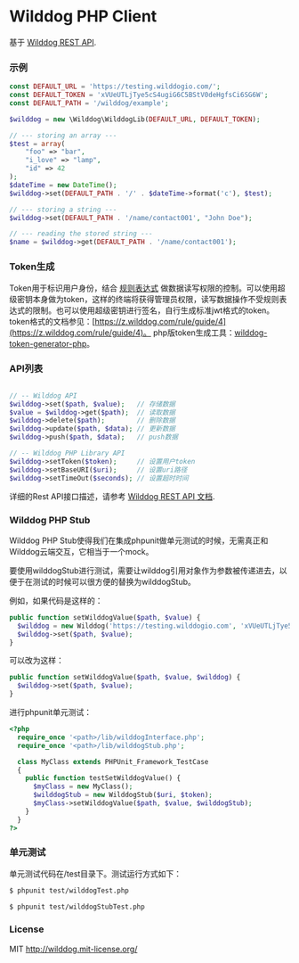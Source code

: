# Wilddog PHP Client

基于 [Wilddog REST API](https://z.wilddog.com/rest/quickstart).

### 示例
```php
const DEFAULT_URL = 'https://testing.wilddogio.com/';
const DEFAULT_TOKEN = 'xVUeUTLjTye5cS4ugiG6C5BStV0deHgfsCi6SG6W';
const DEFAULT_PATH = '/wilddog/example';

$wilddog = new \Wilddog\WilddogLib(DEFAULT_URL, DEFAULT_TOKEN);

// --- storing an array ---
$test = array(
    "foo" => "bar",
    "i_love" => "lamp",
    "id" => 42
);
$dateTime = new DateTime();
$wilddog->set(DEFAULT_PATH . '/' . $dateTime->format('c'), $test);

// --- storing a string ---
$wilddog->set(DEFAULT_PATH . '/name/contact001', "John Doe");

// --- reading the stored string ---
$name = $wilddog->get(DEFAULT_PATH . '/name/contact001');
```

### Token生成
Token用于标识用户身份，结合 [规则表达式](https://z.wilddog.com/rule/quickstart) 做数据读写权限的控制。可以使用超级密钥本身做为token，这样的终端将获得管理员权限，读写数据操作不受规则表达式的限制。也可以使用超级密钥进行签名，自行生成标准jwt格式的token。
token格式的文档参见：[https://z.wilddog.com/rule/guide/4](https://z.wilddog.com/rule/guide/4)。
php版token生成工具：[wilddog-token-generator-php](https://github.com/WildDogTeam/wilddog-token-generator-php)。


### API列表
```php

// -- Wilddog API
$wilddog->set($path, $value);   // 存储数据
$value = $wilddog->get($path);  // 读取数据
$wilddog->delete($path);        // 删除数据
$wilddog->update($path, $data); // 更新数据
$wilddog->push($path, $data);   // push数据

// -- Wilddog PHP Library API
$wilddog->setToken($token);     // 设置用户token
$wilddog->setBaseURI($uri);     // 设置uri路径
$wilddog->setTimeOut($seconds); // 设置超时时间
```

详细的Rest API接口描述，请参考 [Wilddog REST API 文档](https://z.wilddog.com/rest/quickstart).

### Wilddog PHP Stub
Wilddog PHP Stub使得我们在集成phpunit做单元测试的时候，无需真正和Wilddog云端交互，它相当于一个mock。

要使用wilddogStub进行测试，需要让wilddog引用对象作为参数被传递进去，以便于在测试的时候可以很方便的替换为wilddogStub。

例如，如果代码是这样的：

```php
public function setWilddogValue($path, $value) {
  $wilddog = new Wilddog('https://testing.wilddogio.com', 'xVUeUTLjTye5cS4ugiG6C5BStV0deHgfsCi6SG6W');
  $wilddog->set($path, $value);
}
```

可以改为这样：

```php
public function setWilddogValue($path, $value, $wilddog) {
  $wilddog->set($path, $value);
}
```

进行phpunit单元测试：

```php
<?php
  require_once '<path>/lib/wilddogInterface.php';
  require_once '<path>/lib/wilddogStub.php';

  class MyClass extends PHPUnit_Framework_TestCase
  {
    public function testSetWilddogValue() {
      $myClass = new MyClass();
      $wilddogStub = new WilddogStub($uri, $token);
      $myClass->setWilddogValue($path, $value, $wilddogStub);
    }
  }
?>
```

### 单元测试
单元测试代码在/test目录下。测试运行方式如下：

```bash
$ phpunit test/wilddogTest.php
```

```bash
$ phpunit test/wilddogStubTest.php
```

### License
MIT
http://wilddog.mit-license.org/